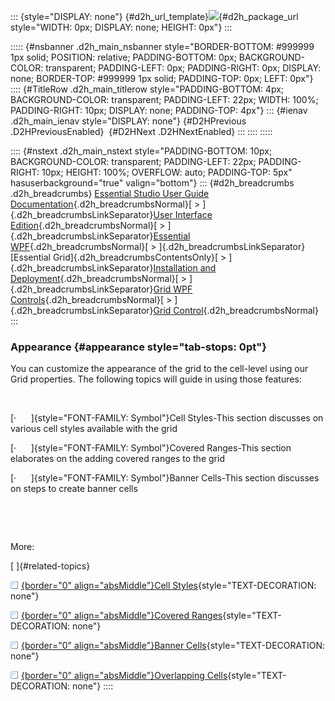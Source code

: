 ::: {style="DISPLAY: none"}
[](ms-xhelp:///?Id=d2h_url_template){#d2h_url_template}![](!package_url!){#d2h_package_url style="WIDTH: 0px; DISPLAY: none; HEIGHT: 0px"}
:::

::::: {#nsbanner .d2h_main_nsbanner style="BORDER-BOTTOM: #999999 1px solid; POSITION: relative; PADDING-BOTTOM: 0px; BACKGROUND-COLOR: transparent; PADDING-LEFT: 0px; PADDING-RIGHT: 0px; DISPLAY: none; BORDER-TOP: #999999 1px solid; PADDING-TOP: 0px; LEFT: 0px"}
:::: {#TitleRow .d2h_main_titlerow style="PADDING-BOTTOM: 4px; BACKGROUND-COLOR: transparent; PADDING-LEFT: 22px; WIDTH: 100%; PADDING-RIGHT: 10px; DISPLAY: none; PADDING-TOP: 4px"}
::: {#ienav .d2h_main_ienav style="DISPLAY: none"}
[](ms-xhelp:///?Id=9113ba7e-7a46-49ac-a410-75539cd3da80){#D2HPrevious .D2HPreviousEnabled}  [](ms-xhelp:///?Id=94329caa-76cc-4e2d-be24-7a4b19f9fd2b){#D2HNext .D2HNextEnabled}
:::
::::
:::::

:::: {#nstext .d2h_main_nstext style="PADDING-BOTTOM: 10px; BACKGROUND-COLOR: transparent; PADDING-LEFT: 22px; PADDING-RIGHT: 10px; HEIGHT: 100%; OVERFLOW: auto; PADDING-TOP: 5px" hasuserbackground="true" valign="bottom"}
::: {#d2h_breadcrumbs .d2h_breadcrumbs}
[Essential Studio User Guide Documentation](ms-xhelp:///?Id=12457748-09e3-4d74-a240-8e049cedf030){.d2h_breadcrumbsNormal}[ \> ]{.d2h_breadcrumbsLinkSeparator}[User Interface Edition](ms-xhelp:///?Id=c29296b7-531c-413b-a0ec-488ca1f7f669){.d2h_breadcrumbsNormal}[ \> ]{.d2h_breadcrumbsLinkSeparator}[Essential WPF](ms-xhelp:///?Id=7f4f82c5-151c-4262-94d0-75c4626c77bc){.d2h_breadcrumbsNormal}[ \> ]{.d2h_breadcrumbsLinkSeparator}[Essential Grid]{.d2h_breadcrumbsContentsOnly}[ \> ]{.d2h_breadcrumbsLinkSeparator}[Installation and Deployment](ms-xhelp:///?Id=094c35c7-db8e-4341-9619-16644b2a4e34){.d2h_breadcrumbsNormal}[ \> ]{.d2h_breadcrumbsLinkSeparator}[Grid WPF Controls](ms-xhelp:///?Id=1249c159-5431-465a-b1af-1cf1e5e90ac8){.d2h_breadcrumbsNormal}[ \> ]{.d2h_breadcrumbsLinkSeparator}[Grid Control](ms-xhelp:///?Id=7b54a403-0e9e-4539-948b-dbe0726ed273){.d2h_breadcrumbsNormal}
:::

### Appearance {#appearance style="tab-stops: 0pt"}

You can customize the appearance of the grid to the cell-level using our Grid properties. The following topics will guide in using those features:

 

[·      ]{style="FONT-FAMILY: Symbol"}Cell Styles-This section discusses on various cell styles available with the grid

[·      ]{style="FONT-FAMILY: Symbol"}Covered Ranges-This section elaborates on the adding covered ranges to the grid

[·      ]{style="FONT-FAMILY: Symbol"}Banner Cells-This section discusses on steps to create banner cells

 

 

More:

[ ]{#related-topics}

[![](button.gif){border="0" align="absMiddle"}Cell Styles](ms-xhelp:///?Id=69260aa2-a6ae-4e36-8fe1-7d8ff25e0024){style="TEXT-DECORATION: none"}

[![](button.gif){border="0" align="absMiddle"}Covered Ranges](ms-xhelp:///?Id=a3e155e5-5f34-4d52-a3b0-e08f743260e0){style="TEXT-DECORATION: none"}

[![](button.gif){border="0" align="absMiddle"}Banner Cells](ms-xhelp:///?Id=9dff768f-f2dc-4e90-a6e1-b5475bce14fe){style="TEXT-DECORATION: none"}

[![](button.gif){border="0" align="absMiddle"}Overlapping Cells](ms-xhelp:///?Id=2e194258-1786-43cf-b8f3-0af672af14fc){style="TEXT-DECORATION: none"}
::::
